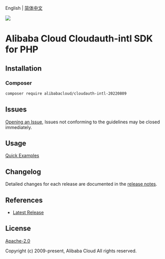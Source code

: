 English | [简体中文](README-CN.md)

![](https://aliyunsdk-pages.alicdn.com/icons/AlibabaCloud.svg)

# Alibaba Cloud Cloudauth-intl SDK for PHP

## Installation

### Composer

```bash
composer require alibabacloud/cloudauth-intl-20220809
```

## Issues

[Opening an Issue](https://github.com/aliyun/alibabacloud-php-sdk/issues/new), Issues not conforming to the guidelines may be closed immediately.

## Usage

[Quick Examples](https://github.com/aliyun/alibabacloud-php-sdk/blob/master/docs/0-Examples-EN.md#quick-examples)

## Changelog

Detailed changes for each release are documented in the [release notes](./ChangeLog.txt).

## References

* [Latest Release](https://github.com/aliyun/alibabacloud-php-sdk/)

## License

[Apache-2.0](http://www.apache.org/licenses/LICENSE-2.0)

Copyright (c) 2009-present, Alibaba Cloud All rights reserved.
